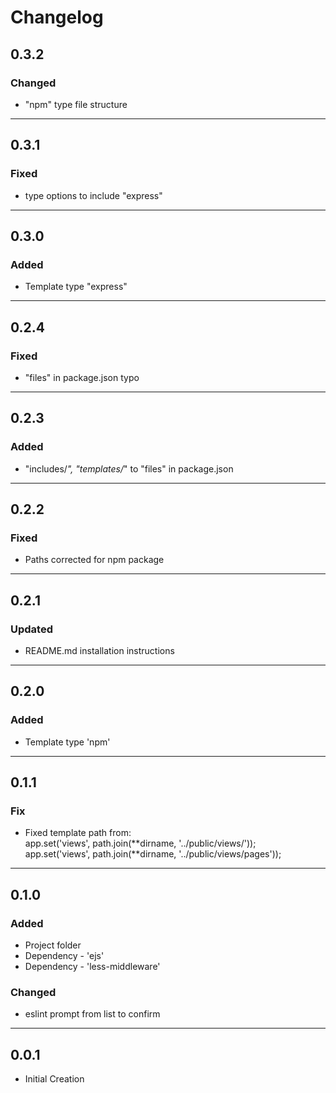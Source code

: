 # Changelog

## 0.3.2

### Changed

- "npm" type file structure

---

## 0.3.1

### Fixed

- type options to include "express"

---

## 0.3.0

### Added

- Template type "express"

---

## 0.2.4

### Fixed

- "files" in package.json typo

---

## 0.2.3

### Added

- "includes/_", "templates/_" to "files" in package.json

---

## 0.2.2

### Fixed

- Paths corrected for npm package

---

## 0.2.1

### Updated

- README.md installation instructions

---

## 0.2.0

### Added

- Template type 'npm'

---

## 0.1.1

### Fix

- Fixed template path from: <Br>app.set('views', path.join(**dirname, '../public/views/'));<br>
  app.set('views', path.join(**dirname, '../public/views/pages'));

---

## 0.1.0

### Added

- Project folder
- Dependency - 'ejs'
- Dependency - 'less-middleware'

### Changed

- eslint prompt from list to confirm

---

## 0.0.1

- Initial Creation
